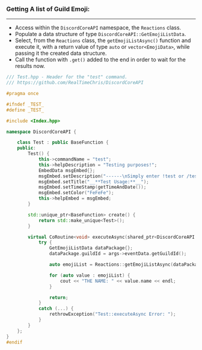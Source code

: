 ### **Getting A list of Guild Emoji:**
---
- Access within the `DiscordCoreAPI` namespace, the `Reactions` class.
- Populate a data structure of type `DiscordCoreAPI::GetEmojiListData`.
- Select, from the `Reactions` class, the `getEmojiListAsync()` function and execute it, with a return value of type `auto` or `vector<EmojiData>`, while passing it the created data structure.
- Call the function with `.get()` added to the end in order to wait for the results now.

```cpp
/// Test.hpp - Header for the "test" command.
/// https://github.com/RealTimeChris/DiscordCoreAPI

#pragma once

#ifndef _TEST_
#define _TEST_

#include <Index.hpp>

namespace DiscordCoreAPI {

	class Test : public BaseFunction {
	public:
		Test() {
			this->commandName = "test";
			this->helpDescription = "Testing purposes!";
			EmbedData msgEmbed{};
			msgEmbed.setDescription("------\nSimply enter !test or /test!\n------");
			msgEmbed.setTitle("__**Test Usage:**__");
			msgEmbed.setTimeStamp(getTimeAndDate());
			msgEmbed.setColor("FeFeFe");
			this->helpEmbed = msgEmbed;
		}

		std::unique_ptr<BaseFunction> create() {
			return std::make_unique<Test>();
		}

		virtual CoRoutine<void> executeAsync(shared_ptr<DiscordCoreAPI::BaseFunctionArguments> args) {
			try {
				GetEmojiListData dataPackage{};
				dataPackage.guildId = args->eventData.getGuildId();

				auto emojiList = Reactions::getEmojiListAsync(dataPackage).get();

				for (auto value : emojiList) {
					cout << "THE NAME: " << value.name << endl;
				}

				return;
			}
			catch (...) {
				rethrowException("Test::executeAsync Error: ");
			}
		}
	};
}
#endif
```

